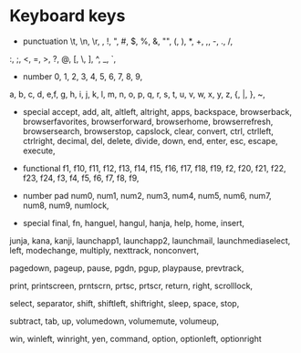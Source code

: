 # Keyboard keys
- punctuation
\t, \n, \r,  , !, ", #, $, %, &, "", (,
), *, +, ,, -, ., /,

:, ;, <, =, >, ?, @, [, \\, ], ^, _, `,

- number
0, 1, 2, 3, 4, 5, 6, 7, 8, 9,

a, b, c, d, e,f, g, h, i, j, k, l, m, n, o,
p, q, r, s, t, u, v, w, x, y, z, {, |, }, ~,

- special 
accept, add, alt, altleft, altright, apps, backspace,
browserback, browserfavorites, browserforward, browserhome,
browserrefresh, browsersearch, browserstop, capslock, clear,
convert, ctrl, ctrlleft, ctrlright, decimal, del, delete,
divide, down, end, enter, esc, escape, execute,

- functional 
f1, f10, f11, f12, f13, f14, f15, f16, f17, f18, f19, f2, f20,
f21, f22, f23, f24, f3, f4, f5, f6, f7, f8, f9,

- number pad 
num0, num1, num2, num3, num4, num5, num6,
num7, num8, num9, numlock, 

- special
final, fn, hanguel, hangul, hanja, help, home, insert,

junja, kana, kanji, launchapp1, launchapp2, launchmail,
launchmediaselect, left, modechange, multiply, nexttrack,
nonconvert, 

pagedown, pageup, pause, pgdn, pgup, playpause, prevtrack, 

print, printscreen, prntscrn, prtsc, prtscr, return, right, scrolllock, 

select, separator, shift, shiftleft, shiftright, sleep, space, stop,

subtract, tab, up, volumedown, volumemute, volumeup, 

win, winleft, winright, yen, command, option, optionleft, optionright
